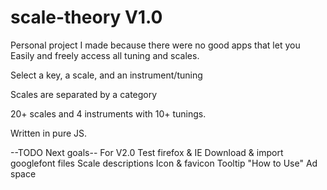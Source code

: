 # scale-theory V1.0
Personal project I made because there were no good apps that let you 
Easily and freely access all tuning and scales. 

Select a key, a scale, and an instrument/tuning

Scales are separated by a category

20+ scales and 4 instruments with 10+ tunings.


Written in pure JS.

--TODO Next goals-- For V2.0
Test firefox & IE
Download & import googlefont files
Scale descriptions
Icon & favicon
Tooltip "How to Use"
Ad space
